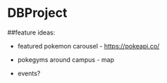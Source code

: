 # DBProject

##feature ideas:

- featured pokemon carousel - https://pokeapi.co/
- pokegyms around campus - map

- events?